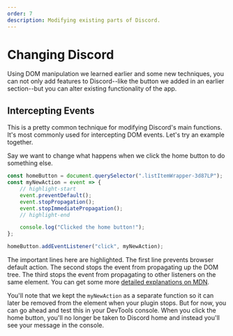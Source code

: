 ```yaml
---
order: 7
description: Modifying existing parts of Discord.
---
```


# Changing Discord

Using DOM manipulation we learned earlier and some new techniques, you can not only add features to Discord--like the button we added in an earlier section--but you can alter existing functionality of the app.

## Intercepting Events

This is a pretty common technique for modifying Discord's main functions. It's most commonly used for intercepting DOM events. Let's try an example together.

Say we want to change what happens when we click the home button to do something else.


```js
const homeButton = document.querySelector(".listItemWrapper-3d87LP");
const myNewAction = event => {
    // highlight-start
    event.preventDefault();
    event.stopPropagation();
    event.stopImmediatePropagation();
    // highlight-end

    console.log("Clicked the home button!");
};

homeButton.addEventListener("click", myNewAction);
```

The important lines here are highlighted. The first line prevents browser default action. The second stops the event from propagating up the DOM tree. The third stops the event from propagating to other listeners on the same element. You can get some more [detailed explanations on MDN](https://developer.mozilla.org/en-US/docs/Web/API/Event/stopPropagation).

You'll note that we kept the `myNewAction` as a separate function so it can later be removed from the element when your plugin stops. But for now, you can go ahead and test this in your DevTools console. When you click the home button, you'll no longer be taken to Discord home and instead you'll see your message in the console.